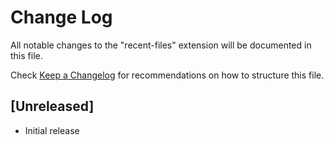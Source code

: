 # Change Log
All notable changes to the "recent-files" extension will be documented in this file.

Check [Keep a Changelog](http://keepachangelog.com/) for recommendations on how to structure this file.

## [Unreleased]
- Initial release